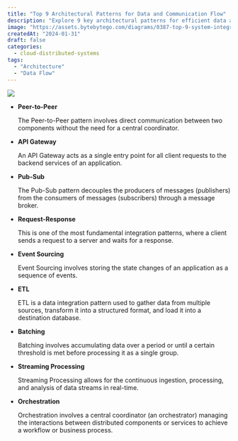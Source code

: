 ```yaml
---
title: "Top 9 Architectural Patterns for Data and Communication Flow"
description: "Explore 9 key architectural patterns for efficient data and communication."
image: "https://assets.bytebytego.com/diagrams/0387-top-9-system-integrations.png"
createdAt: "2024-01-31"
draft: false
categories:
  - cloud-distributed-systems
tags:
  - "Architecture"
  - "Data Flow"
---
```


![](https://assets.bytebytego.com/diagrams/0387-top-9-system-integrations.png)

*   **Peer-to-Peer**

    The Peer-to-Peer pattern involves direct communication between two components without the need for a central coordinator.

*   **API Gateway**

    An API Gateway acts as a single entry point for all client requests to the backend services of an application.

*   **Pub-Sub**

    The Pub-Sub pattern decouples the producers of messages (publishers) from the consumers of messages (subscribers) through a message broker.

*   **Request-Response**

    This is one of the most fundamental integration patterns, where a client sends a request to a server and waits for a response.

*   **Event Sourcing**

    Event Sourcing involves storing the state changes of an application as a sequence of events.

*   **ETL**

    ETL is a data integration pattern used to gather data from multiple sources, transform it into a structured format, and load it into a destination database.

*   **Batching**

    Batching involves accumulating data over a period or until a certain threshold is met before processing it as a single group.

*   **Streaming Processing**

    Streaming Processing allows for the continuous ingestion, processing, and analysis of data streams in real-time.

*   **Orchestration**

    Orchestration involves a central coordinator (an orchestrator) managing the interactions between distributed components or services to achieve a workflow or business process.
